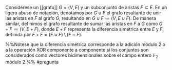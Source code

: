 Considérese un [[grafo]] $G = (V, E)$ y un subconjunto de aristas $F \subset E$. En un ligero abuso de notación, denotamos por $G \cup F$ el grafo resultante de unir las aristas en $F$ al grafo $G$, resultando en $G \cup F \coloneqq (V, E \cup F)$. De manera similar, definimos el grafo resultante de sumar las aristas en $F$ a $G$ como $G + F \coloneqq (V, E + F)$, donde $E + F$ representa la diferencia simétrica entre $E$ y $F$, definida por $E + F = (E \cup F) \setminus (E \cap F)$.

%%Nótese que la diferencia simétrica corresponde a la adición módulo 2 o a la operación XOR componente a componente si los conjuntos son considerados como vectores bidimensionales sobre el campo entero $\mathbb{F}_2$ módulo 2.%% #pregunta 
